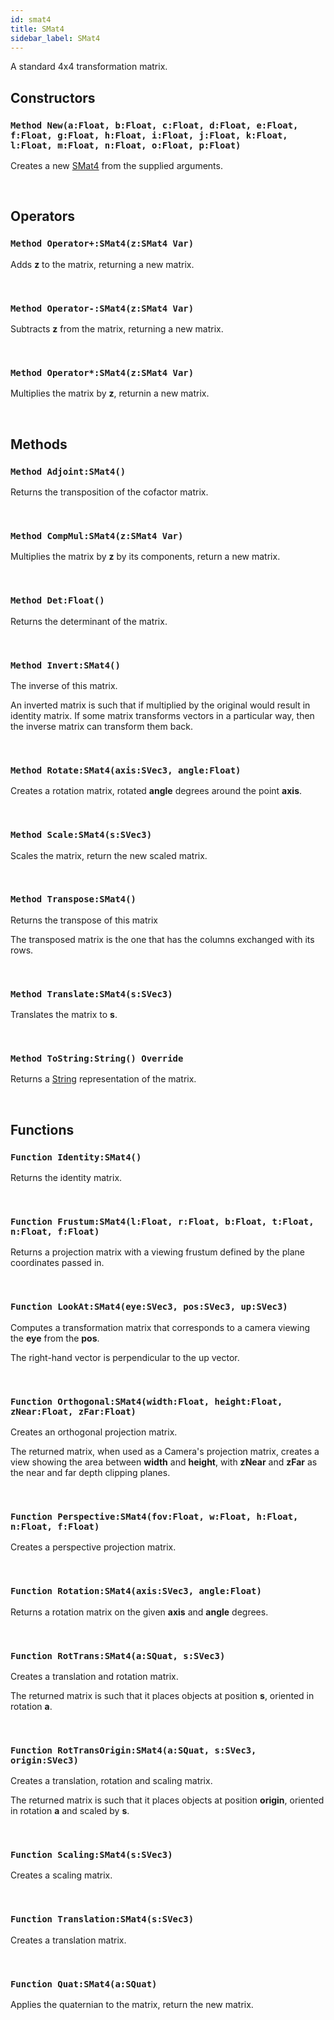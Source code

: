 ```yaml
---
id: smat4
title: SMat4
sidebar_label: SMat4
---
```


A standard 4x4 transformation matrix.


## Constructors

### `Method New(a:Float, b:Float, c:Float, d:Float, e:Float, f:Float, g:Float, h:Float, i:Float, j:Float, k:Float, l:Float, m:Float, n:Float, o:Float, p:Float)`

Creates a new [SMat4](../../../brl/brl.geometry/smat4) from the supplied arguments.

<br/>

## Operators

### `Method Operator+:SMat4(z:SMat4 Var)`

Adds <b>z</b> to the matrix, returning a new matrix.

<br/>

### `Method Operator-:SMat4(z:SMat4 Var)`

Subtracts <b>z</b> from the matrix, returning a new matrix.

<br/>

### `Method Operator*:SMat4(z:SMat4 Var)`

Multiplies the matrix by <b>z</b>, returnin a new matrix.

<br/>

## Methods

### `Method Adjoint:SMat4()`

Returns the transposition of the cofactor matrix.

<br/>

### `Method CompMul:SMat4(z:SMat4 Var)`

Multiplies the matrix by <b>z</b> by its components, return a new matrix.

<br/>

### `Method Det:Float()`

Returns the determinant of the matrix.

<br/>

### `Method Invert:SMat4()`

The inverse of this matrix.

An inverted matrix is such that if multiplied by the original would result in identity matrix.
If some matrix transforms vectors in a particular way, then the inverse matrix can transform them back.


<br/>

### `Method Rotate:SMat4(axis:SVec3, angle:Float)`

Creates a rotation matrix, rotated <b>angle</b> degrees around the point <b>axis</b>.

<br/>

### `Method Scale:SMat4(s:SVec3)`

Scales the matrix, return the new scaled matrix.

<br/>

### `Method Transpose:SMat4()`

Returns the transpose of this matrix

The transposed matrix is the one that has the columns exchanged with its rows.


<br/>

### `Method Translate:SMat4(s:SVec3)`

Translates the matrix to <b>s</b>.

<br/>

### `Method ToString:String() Override`

Returns a [String](../../../brl/brl.blitz/#string) representation of the matrix.

<br/>

## Functions

### `Function Identity:SMat4()`

Returns the identity matrix.

<br/>

### `Function Frustum:SMat4(l:Float, r:Float, b:Float, t:Float, n:Float, f:Float)`

Returns a projection matrix with a viewing frustum defined by the plane coordinates passed in.

<br/>

### `Function LookAt:SMat4(eye:SVec3, pos:SVec3, up:SVec3)`

Computes a transformation matrix that corresponds to a camera viewing the <b>eye</b> from the <b>pos</b>.

The right-hand vector is perpendicular to the up vector.


<br/>

### `Function Orthogonal:SMat4(width:Float, height:Float, zNear:Float, zFar:Float)`

Creates an orthogonal projection matrix.

The returned matrix, when used as a Camera's projection matrix, creates a view showing the area between <b>width</b> and <b>height</b>, with <b>zNear</b> and <b>zFar</b> as the near and far depth clipping planes.


<br/>

### `Function Perspective:SMat4(fov:Float, w:Float, h:Float, n:Float, f:Float)`

Creates a perspective projection matrix.

<br/>

### `Function Rotation:SMat4(axis:SVec3, angle:Float)`

Returns a rotation matrix on the given <b>axis</b> and <b>angle</b> degrees.

<br/>

### `Function RotTrans:SMat4(a:SQuat, s:SVec3)`

Creates a translation and rotation matrix.

The returned matrix is such that it places objects at position <b>s</b>, oriented in rotation <b>a</b>.


<br/>

### `Function RotTransOrigin:SMat4(a:SQuat, s:SVec3, origin:SVec3)`

Creates a translation, rotation and scaling matrix.

The returned matrix is such that it places objects at position <b>origin</b>, oriented in rotation <b>a</b> and scaled by <b>s</b>.


<br/>

### `Function Scaling:SMat4(s:SVec3)`

Creates a scaling matrix.

<br/>

### `Function Translation:SMat4(s:SVec3)`

Creates a translation matrix.

<br/>

### `Function Quat:SMat4(a:SQuat)`

Applies the quaternian to the matrix, return the new matrix.

<br/>

